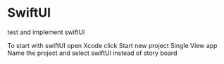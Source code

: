 # SwiftUI
test and implement swiftUI

To start with swiftUI open Xcode click 
Start new project
Single View app
Name the project and select swiftUI instead of story board

